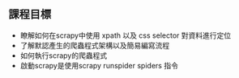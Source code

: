 ## 課程目標
- 瞭解如何在scrapy中使用 xpath 以及 css selector 對資料進行定位
- 了解默認產生的爬蟲程式架構以及簡易編寫流程
- 如何執行scrapy的爬蟲程式
- 啟動scrapy是使用scrapy runspider spiders 指令